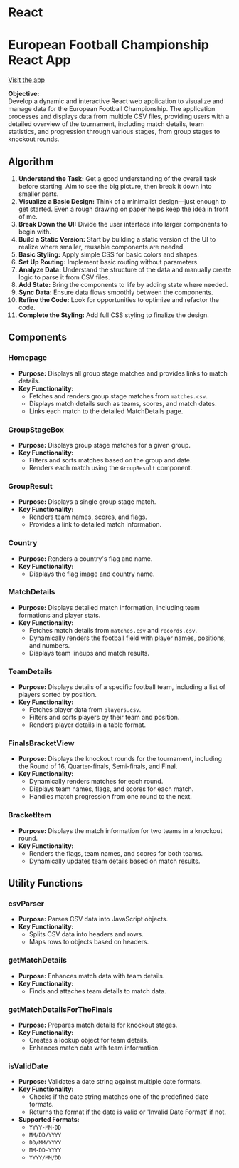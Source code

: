 # React

# European Football Championship React App

[Visit the app](https://football-euro-2024.netlify.app/)

**Objective:**  
Develop a dynamic and interactive React web application to visualize and manage data for the European Football Championship. The application processes and displays data from multiple CSV files, providing users with a detailed overview of the tournament, including match details, team statistics, and progression through various stages, from group stages to knockout rounds.

## Algorithm

1. **Understand the Task:** Get a good understanding of the overall task before starting. Aim to see the big picture, then break it down into smaller parts.
2. **Visualize a Basic Design:** Think of a minimalist design—just enough to get started. Even a rough drawing on paper helps keep the idea in front of me.
3. **Break Down the UI:** Divide the user interface into larger components to begin with.
4. **Build a Static Version:** Start by building a static version of the UI to realize where smaller, reusable components are needed.
5. **Basic Styling:** Apply simple CSS for basic colors and shapes.
6. **Set Up Routing:** Implement basic routing without parameters.
7. **Analyze Data:** Understand the structure of the data and manually create logic to parse it from CSV files.
8. **Add State:** Bring the components to life by adding state where needed.
9. **Sync Data:** Ensure data flows smoothly between the components.
10. **Refine the Code:** Look for opportunities to optimize and refactor the code.
11. **Complete the Styling:** Add full CSS styling to finalize the design.

## Components

### Homepage

- **Purpose:** Displays all group stage matches and provides links to match details.
- **Key Functionality:**
  - Fetches and renders group stage matches from `matches.csv`.
  - Displays match details such as teams, scores, and match dates.
  - Links each match to the detailed MatchDetails page.

### GroupStageBox

- **Purpose:** Displays group stage matches for a given group.
- **Key Functionality:**
  - Filters and sorts matches based on the group and date.
  - Renders each match using the `GroupResult` component.

### GroupResult

- **Purpose:** Displays a single group stage match.
- **Key Functionality:**
  - Renders team names, scores, and flags.
  - Provides a link to detailed match information.

### Country

- **Purpose:** Renders a country's flag and name.
- **Key Functionality:**
  - Displays the flag image and country name.

### MatchDetails

- **Purpose:** Displays detailed match information, including team formations and player stats.
- **Key Functionality:**
  - Fetches match details from `matches.csv` and `records.csv`.
  - Dynamically renders the football field with player names, positions, and numbers.
  - Displays team lineups and match results.

### TeamDetails

- **Purpose:** Displays details of a specific football team, including a list of players sorted by position.
- **Key Functionality:**
  - Fetches player data from `players.csv`.
  - Filters and sorts players by their team and position.
  - Renders player details in a table format.

### FinalsBracketView

- **Purpose:** Displays the knockout rounds for the tournament, including the Round of 16, Quarter-finals, Semi-finals, and Final.
- **Key Functionality:**
  - Dynamically renders matches for each round.
  - Displays team names, flags, and scores for each match.
  - Handles match progression from one round to the next.

### BracketItem

- **Purpose:** Displays the match information for two teams in a knockout round.
- **Key Functionality:**
  - Renders the flags, team names, and scores for both teams.
  - Dynamically updates team details based on match results.

## Utility Functions

### csvParser

- **Purpose:** Parses CSV data into JavaScript objects.
- **Key Functionality:**
  - Splits CSV data into headers and rows.
  - Maps rows to objects based on headers.

### getMatchDetails

- **Purpose:** Enhances match data with team details.
- **Key Functionality:**
  - Finds and attaches team details to match data.

### getMatchDetailsForTheFinals

- **Purpose:** Prepares match details for knockout stages.
- **Key Functionality:**
  - Creates a lookup object for team details.
  - Enhances match data with team information.

### isValidDate

- **Purpose:** Validates a date string against multiple date formats.
- **Key Functionality:**
  - Checks if the date string matches one of the predefined date formats.
  - Returns the format if the date is valid or 'Invalid Date Format' if not.
- **Supported Formats:**
  - `YYYY-MM-DD`
  - `MM/DD/YYYY`
  - `DD/MM/YYYY`
  - `MM-DD-YYYY`
  - `YYYY/MM/DD`
